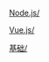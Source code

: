 [Node.js/](/%E5%89%8D%E7%AB%AF/Node.js/)

[Vue.js/](/%E5%89%8D%E7%AB%AF/Vue.js/)

[基础/](/%E5%89%8D%E7%AB%AF/%E5%9F%BA%E7%A1%80/)

